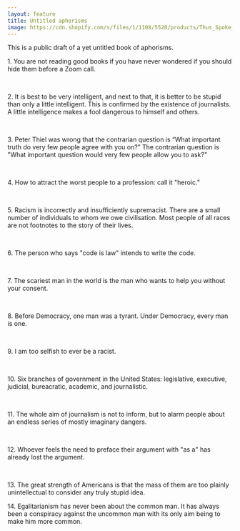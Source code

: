 ```yaml
---
layout: feature
title: Untitled aphorisms
image: https://cdn.shopify.com/s/files/1/1108/5520/products/Thus_Spoke_Zarathustra_by_Friedrich_Nietchze_-_Poster.jpg?v=1470451333
---
```


This is a public draft of a yet untitled book of aphorisms.

<p>1. You are not reading good books if you have never wondered if you should hide them before a Zoom call.</p>

<br>

<p>2. It is best to be very intelligent, and next to that, it is better to be stupid than only a little intelligent. This is confirmed by the existence of journalists. A little intelligence makes a fool dangerous to himself and others.</p>

<br>

<p>3. Peter Thiel was wrong that the contrarian question is “What important truth do very few people agree with you on?” The contrarian question is "What important question would very few people allow you to ask?"</p>

<br>

<p>4. How to attract the worst people to a profession: call it "heroic."</p>

<br>

<p>5. Racism is incorrectly and insufficiently supremacist. There are a small number of individuals to whom we owe civilisation. Most people of all races are not footnotes to the story of their lives.</p>

<br>

<p>6. The person who says "code is law" intends to write the code.</p>

<br>

<p>7. The scariest man in the world is the man who wants to help you without your consent.</p>

<br>

<p>8. Before Democracy, one man was a tyrant. Under Democracy, every man is one.</p>

<br>

<p>9. I am too selfish to ever be a racist.</p>

<br>
  
<p>10. Six branches of government in the United States: legislative, executive, judicial, bureacratic, academic, and journalistic.</p>

<br>

<p>11. The whole aim of journalism is not to inform, but to alarm people about an endless series of mostly imaginary dangers.</p>

<br>

<p>12. Whoever feels the need to preface their argument with "as a" has already lost the argument.</p>

<br>

<p>13. The great strength of Americans is that the mass of them are too plainly unintellectual to consider any truly stupid idea.
  
<br>
  
<p>14. Egalitarianism has never been about the common man. It has always been a conspiracy against the uncommon man with its only aim being to make him more common.</p>



